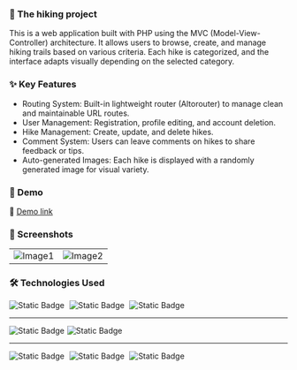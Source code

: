 ###  🥾 The hiking project


This is a web application built with PHP using the MVC (Model-View-Controller) architecture. 
It allows users to browse, create, and manage hiking trails based on various criteria. 
Each hike is categorized, and the interface adapts visually depending on the selected category.

### ✨ Key Features
- Routing System: Built-in lightweight router (Altorouter) to manage clean and maintainable URL routes.
- User Management: Registration, profile editing, and account deletion.
- Hike Management: Create, update, and delete hikes.
- Comment System: Users can leave comments on hikes to share feedback or tips.
- Auto-generated Images: Each hike is displayed with a randomly generated image for visual variety.

### 🚀 Demo
🔗 [Demo link](https://www.imadeus.be/others/hiking-project/)

### 📸 Screenshots
<table>
  <tr>
    <td><img src="https://www.imadeus.be/others/portfolio/images/hikes/hikes1.jpg" alt="Image1" /></td>
   <td><img src="https://www.imadeus.be/others/portfolio/images/hikes/hikes2.jpg" alt="Image2" /></td>
  </tr>
</table>  

### 🛠️ Technologies Used
<div style="display: inline-block; margin-right: 5px;">
  <img alt="Static Badge" src="https://img.shields.io/badge/frontend%20-%20Php/MVC/Vue%20-%20%233ea9c0?style=for-the-badge">
</div>
<div style="display: inline-block; margin-right: 5px;">
  <img alt="Static Badge" src="https://img.shields.io/badge/frontend%20-%20Tailwind%20-purple?style=for-the-badge">
</div>
<div style="display: inline-block; margin-right: 5px;">
  <img alt="Static Badge" src="https://img.shields.io/badge/frontend%20-%20html5%20-%20orange?style=for-the-badge">
</div>

---

<div style="display: inline-block; margin-right: 5px;">
  <img alt="Static Badge" src="https://img.shields.io/badge/backend%20-%20PHP%20-%20%23998fc3?style=for-the-badge">
</div><div style="display: inline-block; margin-right: 5px;">
  <img alt="Static Badge" src="https://img.shields.io/badge/backend%20-%20PhpMyAdmin/SQL%20-%20%23e95420?style=for-the-badge">
</div>
  
---

<div style="display: inline-block; margin-right: 5px;">
  <img alt="Static Badge" src="https://img.shields.io/badge/program%20-%20vscode%20-%20%23397ab2?style=for-the-badge">
</div>
<div style="display: inline-block; margin-right: 5px;">
  <img alt="Static Badge" src="https://img.shields.io/badge/program%20-%20git%20-%20%23ffb321?style=for-the-badge">
</div>
<div style="display: inline-block; margin-right: 5px;">
  <img alt="Static Badge" src="https://img.shields.io/badge/program%20-%20github%20-%20red?style=for-the-badge">
</div>


